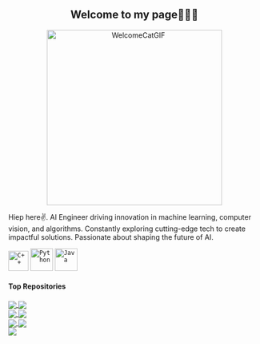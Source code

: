 <div align="center">
  <h2>Welcome to my page👋👋👋</h2>
</div>
<p align="center">
  <img width = 350 src="https://github.com/user-attachments/assets/0859c4f2-465d-46e8-a9e1-b78e438e407f" alt="WelcomeCatGIF" />
</p>

<p>Hiep here✌️. AI Engineer driving innovation in machine learning, computer vision, and algorithms. Constantly exploring cutting-edge tech to create impactful solutions. Passionate about shaping the future of AI.</p>
<code><img height="40" alt="C++" src="https://i.pinimg.com/originals/99/f8/87/99f887833c475448723d3c9ac16c179b.png"></code>
<code><img height="45" alt="Python" src="https://i.pinimg.com/originals/82/a2/18/82a2188c985ce75402ae44fc43fe7e5e.png"></code>
<code><img height="45" alt="Java" src="https://i.pinimg.com/originals/79/5e/bb/795ebb5f4a470cd7242136237f61fc53.png"></code>

#### Top Repositories

<a href="https://github.com/hieplt23/predict_news">
  <img align="center" src="https://github-readme-stats.anuraghazra1.vercel.app/api/pin/?username=hieplt23&repo=predict_news&theme=buefy" />
</a>

<a href="https://github.com/hieplt23/student_grade_prediction">
  <img align="center" src="https://github-readme-stats.anuraghazra1.vercel.app/api/pin/?username=hieplt23&repo=student_grade_prediction&theme=buefy" />
</a>

<br/>

<a href="https://github.com/hieplt23/car_counter_yolo">
  <img align="center" src="https://github-readme-stats.anuraghazra1.vercel.app/api/pin/?username=hieplt23&repo=car_counter_yolo&theme=buefy" />
</a>

<a href="https://github.com/hieplt23/quick_draw">
  <img align="center" src="https://github-readme-stats.anuraghazra1.vercel.app/api/pin/?username=hieplt23&repo=quick_draw&theme=buefy" />
</a>

<br/>

<a href="https://github.com/hieplt23/flappy_bird_deep_Q_learning_pytorch">
  <img align="center" src="https://github-readme-stats.anuraghazra1.vercel.app/api/pin/?username=hieplt23&repo=flappy_bird_deep_Q_learning_pytorch&theme=buefy" />
</a>

<a href="https://github.com/hieplt23/vn_time_use_visualization">
  <img align="center" src="https://github-readme-stats.anuraghazra1.vercel.app/api/pin/?username=hieplt23&repo=vn_time_use_visualization&theme=buefy" />
</a>
</br>

<a href="https://github.com/hieplt23/ascii_generator">
  <img align="center" src="https://github-readme-stats.anuraghazra1.vercel.app/api/pin/?username=hieplt23&repo=ascii_generator&theme=buefy" />
</a>


